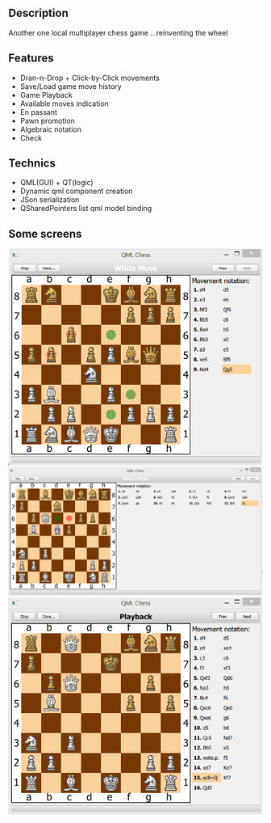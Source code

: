 Description
-----------
Another one local multiplayer chess game
...reinventing the wheel

Features
--------
  - Dran-n-Drop + Click-by-Click movements
  - Save/Load game move history
  - Game Playback
  - Available moves indication
  - En passant
  - Pawn promotion
  - Algebraic notation
  - Check

Technics
--------
  - QML(GUI) + QT(logic)
  - Dynamic qml component creation
  - JSon serialization
  - QSharedPointers list qml model binding

Some screens
------------
![](_/screen1.png "Gameplay")
![](_/screen2.png "En passant")
![](_/screen3.png "Playback Pawn promotion")

